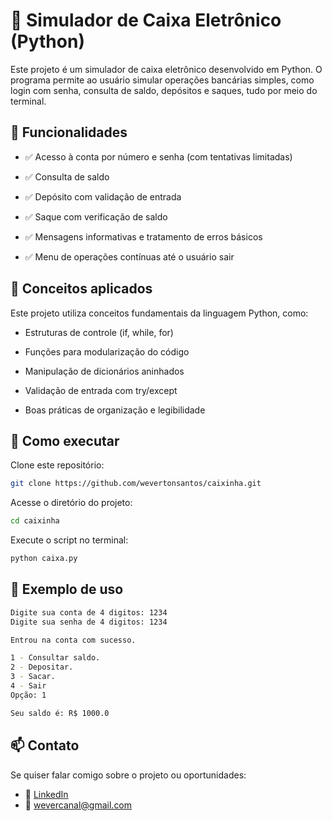 # 🏧 Simulador de Caixa Eletrônico (Python)

Este projeto é um simulador de caixa eletrônico desenvolvido em Python. O programa permite ao usuário simular operações bancárias simples, como login com senha, consulta de saldo, depósitos e saques, tudo por meio do terminal.

## 📌 Funcionalidades

- ✅ Acesso à conta por número e senha (com tentativas limitadas)

- ✅ Consulta de saldo

- ✅ Depósito com validação de entrada

- ✅ Saque com verificação de saldo

- ✅ Mensagens informativas e tratamento de erros básicos

- ✅ Menu de operações contínuas até o usuário sair

## 🧠 Conceitos aplicados

Este projeto utiliza conceitos fundamentais da linguagem Python, como:

- Estruturas de controle (if, while, for)

- Funções para modularização do código

- Manipulação de dicionários aninhados

- Validação de entrada com try/except

- Boas práticas de organização e legibilidade

## 🚀 Como executar

Clone este repositório:
```bash
git clone https://github.com/wevertonsantos/caixinha.git
```

Acesse o diretório do projeto:
```bash
cd caixinha
```

Execute o script no terminal:
```bash
python caixa.py
```

## 📸 Exemplo de uso
```bash
Digite sua conta de 4 digitos: 1234
Digite sua senha de 4 digitos: 1234

Entrou na conta com sucesso.

1 - Consultar saldo.
2 - Depositar.
3 - Sacar.
4 - Sair
Opção: 1

Seu saldo é: R$ 1000.0
```

## 📫 Contato
Se quiser falar comigo sobre o projeto ou oportunidades:
- 💼 [LinkedIn](https://linkedin.com/in/wevertonsantoss)
- 📧 wevercanal@gmail.com
